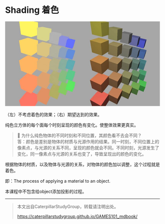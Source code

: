 # Shading 着色

![](../assets/着色对比.jpg)

（左）不考虑着色的效果；（右）期望达到的效果。

纯色立方体的每个面每个时刻呈现的颜色有变化。使整体效果更真实。

> **&#x1F4CC;** 为什么纯色物体的不同时刻和不同位置，其颜色看不去会不同？  
> 答：颜色是差别是物体的材质与光源作用的结果。同一时刻，不同位置上的像素点，与光源的关系不同，呈现的颜色就会不同。不同时刻，光源发生了变化，同一像素点与光源的关系也变了，导致呈现出的颜色的变化。  

根据物体的材质，以及物体与光源的关系，对物体的颜色加以调整，这个过程就是着色。  

即：The process of applying a material to an object.

本课程中不包含给object添加投影的过程。

------------------------------

> 本文出自CaterpillarStudyGroup，转载请注明出处。
>
> https://caterpillarstudygroup.github.io/GAMES101_mdbook/